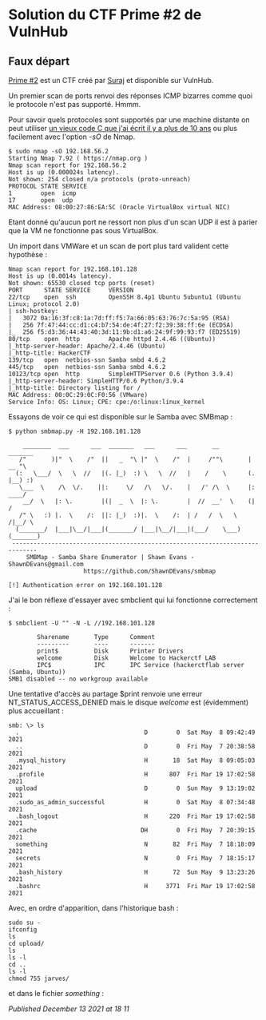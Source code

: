 # Solution du CTF Prime #2 de VulnHub

Faux départ
-----------

[Prime #2](https://www.vulnhub.com/entry/prime-2021-2,696/) est un CTF créé par [Suraj](https://twitter.com/hackerctf) et disponible sur VulnHub.  

Un premier scan de ports renvoi des réponses ICMP bizarres comme quoi le protocole n'est pas supporté. Hmmm.  

Pour savoir quels protocoles sont supportés par une machine distante on peut utiliser [un vieux code C que j'ai écrit il y a plus de 10 ans](http://devloop.users.sourceforge.net/index.php?article63/protoscan) ou plus facilement avec l'option *-sO* de Nmap.  

```plain
$ sudo nmap -sO 192.168.56.2 
Starting Nmap 7.92 ( https://nmap.org )
Nmap scan report for 192.168.56.2
Host is up (0.000024s latency).
Not shown: 254 closed n/a protocols (proto-unreach)
PROTOCOL STATE SERVICE
1        open  icmp
17       open  udp
MAC Address: 08:00:27:86:EA:5C (Oracle VirtualBox virtual NIC)
```

Etant donné qu'aucun port ne ressort non plus d'un scan UDP il est à parier que la VM ne fonctionne pas sous VirtualBox.  

Un import dans VMWare et un scan de port plus tard valident cette hypothèse :  

```plain
Nmap scan report for 192.168.101.128
Host is up (0.0014s latency).
Not shown: 65530 closed tcp ports (reset)
PORT      STATE SERVICE     VERSION
22/tcp    open  ssh         OpenSSH 8.4p1 Ubuntu 5ubuntu1 (Ubuntu Linux; protocol 2.0)
| ssh-hostkey: 
|   3072 0a:16:3f:c8:1a:7d:ff:f5:7a:66:05:63:76:7c:5a:95 (RSA)
|   256 7f:47:44:cc:d1:c4:b7:54:de:4f:27:f2:39:38:ff:6e (ECDSA)
|_  256 f5:d3:36:44:43:40:3d:11:9b:d1:a6:24:9f:99:93:f7 (ED25519)
80/tcp    open  http        Apache httpd 2.4.46 ((Ubuntu))
|_http-server-header: Apache/2.4.46 (Ubuntu)
|_http-title: HackerCTF
139/tcp   open  netbios-ssn Samba smbd 4.6.2
445/tcp   open  netbios-ssn Samba smbd 4.6.2
10123/tcp open  http        SimpleHTTPServer 0.6 (Python 3.9.4)
|_http-server-header: SimpleHTTP/0.6 Python/3.9.4
|_http-title: Directory listing for /
MAC Address: 00:0C:29:0C:F0:56 (VMware)
Service Info: OS: Linux; CPE: cpe:/o:linux:linux_kernel
```

Essayons de voir ce qui est disponible sur le Samba avec SMBmap :  

```plain
$ python smbmap.py -H 192.168.101.128

    ________  ___      ___  _______   ___      ___       __         _______
   /"       )|"  \    /"  ||   _  "\ |"  \    /"  |     /""\       |   __ "\
  (:   \___/  \   \  //   |(. |_)  :) \   \  //   |    /    \      (. |__) :)
   \___  \    /\  \/.    ||:     \/   /\   \/.    |   /' /\  \     |:  ____/
    __/  \   |: \.        |(|  _  \  |: \.        |  //  __'  \    (|  /
   /" \   :) |.  \    /:  ||: |_)  :)|.  \    /:  | /   /  \   \  /|__/ \
  (_______/  |___|\__/|___|(_______/ |___|\__/|___|(___/    \___)(_______)
 -----------------------------------------------------------------------------
     SMBMap - Samba Share Enumerator | Shawn Evans - ShawnDEvans@gmail.com   
                     https://github.com/ShawnDEvans/smbmap

[!] Authentication error on 192.168.101.128
```

J'ai le bon réflexe d'essayer avec smbclient qui lui fonctionne correctement :  

```plain
$ smbclient -U "" -N -L //192.168.101.128

        Sharename       Type      Comment
        ---------       ----      -------
        print$          Disk      Printer Drivers
        welcome         Disk      Welcome to Hackerctf LAB
        IPC$            IPC       IPC Service (hackerctflab server (Samba, Ubuntu))
SMB1 disabled -- no workgroup available
```

Une tentative d'accès au partage $print renvoie une erreur NT\_STATUS\_ACCESS\_DENIED mais le disque *welcome* est (évidemment) plus accueillant :  

```plain
smb: \> ls
  .                                   D        0  Sat May  8 09:42:49 2021
  ..                                  D        0  Fri May  7 20:38:58 2021
  .mysql_history                      H       18  Sat May  8 09:05:03 2021
  .profile                            H      807  Fri Mar 19 17:02:58 2021
  upload                              D        0  Sun May  9 13:19:02 2021
  .sudo_as_admin_successful           H        0  Sat May  8 07:34:48 2021
  .bash_logout                        H      220  Fri Mar 19 17:02:58 2021
  .cache                             DH        0  Fri May  7 20:39:15 2021
  something                           N       82  Fri May  7 18:18:09 2021
  secrets                             N        0  Fri May  7 18:15:17 2021
  .bash_history                       H       72  Sun May  9 13:23:26 2021
  .bashrc                             H     3771  Fri Mar 19 17:02:58 2021
```

Avec, en ordre d'apparition, dans l'historique bash :  

```plain
sudo su -
ifconfig
ls
cd upload/
ls
ls -l
cd ..
ls -l
chmod 755 jarves/
```

et dans le fichier *something* :  


*Published December 13 2021 at 18 11*